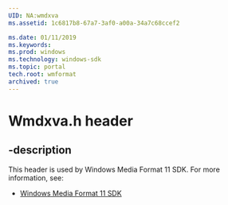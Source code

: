 ```yaml
---
UID: NA:wmdxva
ms.assetid: 1c6817b8-67a7-3af0-a00a-34a7c68ccef2

ms.date: 01/11/2019
ms.keywords: 
ms.prod: windows
ms.technology: windows-sdk
ms.topic: portal
tech.root: wmformat
archived: true
---
```


# Wmdxva.h header


## -description


This header is used by Windows Media Format 11 SDK. For more information, see:

- [Windows Media Format 11 SDK](../_wmformat/index.md)

